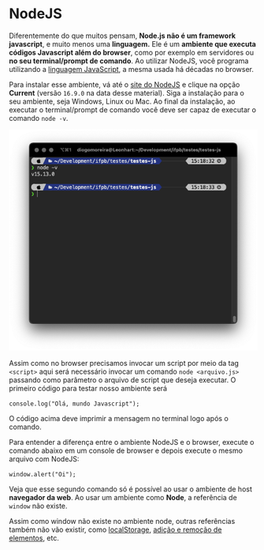 # NodeJS

Diferentemente do que muitos pensam, **Node.js não é um framework javascript**, e muito menos uma **linguagem.** Ele é um **ambiente que executa códigos Javascript além do browser**, como por exemplo em servidores ou **no seu terminal/prompt de comando**. Ao utilizar NodeJS, você programa utilizando a [linguagem JavaScript](https://www.luiztools.com.br/post/por-que-stanford-trocou-java-por-javascript/), a mesma usada há décadas no browser.

Para instalar esse ambiente, vá até o [site do NodeJS](https://nodejs.org/en/) e clique na opção **Current** \(versão `16.9.0` na data desse material\). Siga a instalação para o seu ambiente, seja Windows, Linux ou Mac. Ao final da instalação, ao executar o terminal/prompt de comando você deve ser capaz de executar o comando `node -v`. 

![](.gitbook/assets/image%20%283%29.png)

Assim como no browser precisamos invocar um script por meio da tag `<script>` aqui será necessário invocar um comando `node <arquivo.js>` passando como parâmetro o arquivo de script que deseja executar. O primeiro código para testar nosso ambiente será

```text
console.log("Olá, mundo Javascript");
```

O código acima deve imprimir a mensagem no terminal logo após o comando.

Para entender a diferença entre o ambiente NodeJS e o browser, execute o comando abaixo em um console de browser e depois execute o mesmo arquivo com NodeJS:

```text
window.alert("Oi");
```

Veja que esse segundo comando só é possível ao usar o ambiente de host **navegador da web**. Ao usar um ambiente como **Node**, a referência de `window` não existe.

Assim como window não existe no ambiente node, outras referências também não vão existir, como [localStorage](recursos-avancados/armazenamento.md), [adição e remoção de elementos](javascript-no-browser/add-removendo-elementos.md), etc.

